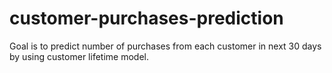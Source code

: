 # customer-purchases-prediction
Goal is to predict number of purchases from each customer in next 30 days by using customer lifetime model.
